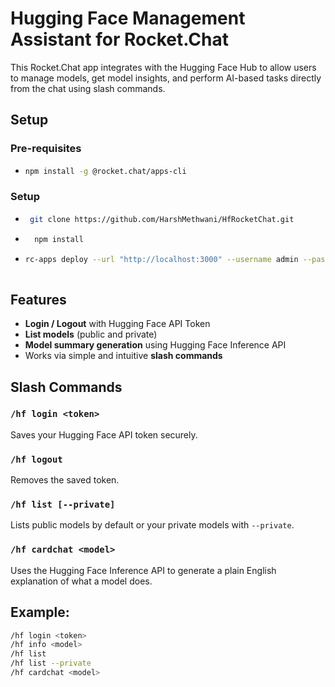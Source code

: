 #  Hugging Face Management Assistant for Rocket.Chat

This Rocket.Chat app integrates with the Hugging Face Hub to allow users to manage models, get model insights, and perform AI-based tasks directly from the chat using slash commands.

## Setup
  ### Pre-requisites 
  - ```bash
    npm install -g @rocket.chat/apps-cli
  ### Setup
  - ```bash
     git clone https://github.com/HarshMethwani/HfRocketChat.git
  - ```bash
      npm install
   - ```bash
     rc-apps deploy --url "http://localhost:3000" --username admin --password adminpass
  

##  Features

-  **Login / Logout** with Hugging Face API Token
-  **List models** (public and private)
-  **Model summary generation** using Hugging Face Inference API
-  Works via simple and intuitive **slash commands**

##  Slash Commands

### `/hf login <token>`
Saves your Hugging Face API token securely.

### `/hf logout`
Removes the saved token.

### `/hf list [--private]`
Lists public models by default or your private models with `--private`.

### `/hf cardchat <model>`
Uses the Hugging Face Inference API to generate a plain English explanation of what a model does.

## Example:
```bash
/hf login <token>
/hf info <model>
/hf list
/hf list --private
/hf cardchat <model>
